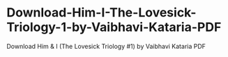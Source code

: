 # Download-Him-I-The-Lovesick-Triology-1-by-Vaibhavi-Kataria-PDF
Download Him &amp; I (The Lovesick Triology #1) by Vaibhavi Kataria PDF
